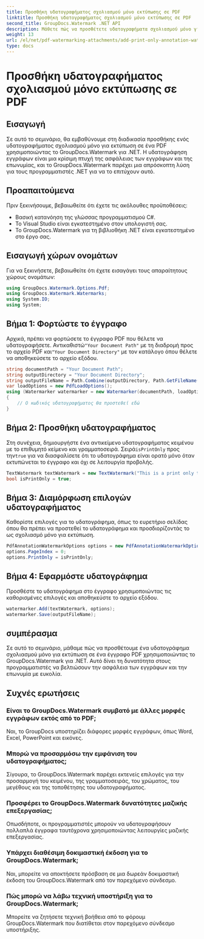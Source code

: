 ```yaml
---
title: Προσθήκη υδατογραφήματος σχολιασμού μόνο εκτύπωσης σε PDF
linktitle: Προσθήκη υδατογραφήματος σχολιασμού μόνο εκτύπωσης σε PDF
second_title: GroupDocs.Watermark .NET API
description: Μάθετε πώς να προσθέτετε υδατογραφήματα σχολιασμού μόνο για εκτύπωση σε αρχεία PDF χρησιμοποιώντας το GroupDocs.Watermark για .NET. Βελτιώστε την ασφάλεια των εγγράφων και την επωνυμία χωρίς κόπο.
weight: 13
url: /el/net/pdf-watermarking-attachments/add-print-only-annotation-watermark-pdf/
type: docs
---
```

# Προσθήκη υδατογραφήματος σχολιασμού μόνο εκτύπωσης σε PDF

## Εισαγωγή
Σε αυτό το σεμινάριο, θα εμβαθύνουμε στη διαδικασία προσθήκης ενός υδατογραφήματος σχολιασμού μόνο για εκτύπωση σε ένα PDF χρησιμοποιώντας το GroupDocs.Watermark για .NET. Η υδατογράφηση εγγράφων είναι μια κρίσιμη πτυχή της ασφάλειας των εγγράφων και της επωνυμίας, και το GroupDocs.Watermark παρέχει μια απρόσκοπτη λύση για τους προγραμματιστές .NET για να το επιτύχουν αυτό.
## Προαπαιτούμενα
Πριν ξεκινήσουμε, βεβαιωθείτε ότι έχετε τις ακόλουθες προϋποθέσεις:
- Βασική κατανόηση της γλώσσας προγραμματισμού C#.
- Το Visual Studio είναι εγκατεστημένο στον υπολογιστή σας.
- Το GroupDocs.Watermark για τη βιβλιοθήκη .NET είναι εγκατεστημένο στο έργο σας.

## Εισαγωγή χώρων ονομάτων
Για να ξεκινήσετε, βεβαιωθείτε ότι έχετε εισαγάγει τους απαραίτητους χώρους ονομάτων:
```csharp
using GroupDocs.Watermark.Options.Pdf;
using GroupDocs.Watermark.Watermarks;
using System.IO;
using System;
```
## Βήμα 1: Φορτώστε το έγγραφο
 Αρχικά, πρέπει να φορτώσετε το έγγραφο PDF που θέλετε να υδατογραφήσετε. Αντικαθιστώ`"Your Document Path"` με τη διαδρομή προς το αρχείο PDF και`"Your Document Directory"` με τον κατάλογο όπου θέλετε να αποθηκεύσετε το αρχείο εξόδου.
```csharp
string documentPath = "Your Document Path";
string outputDirectory = "Your Document Directory";
string outputFileName = Path.Combine(outputDirectory, Path.GetFileName(documentPath));
var loadOptions = new PdfLoadOptions();
using (Watermarker watermarker = new Watermarker(documentPath, loadOptions))
{
    // Ο κωδικός υδατογραφήματος θα προστεθεί εδώ
}
```
## Βήμα 2: Προσθήκη υδατογραφήματος
Στη συνέχεια, δημιουργήστε ένα αντικείμενο υδατογραφήματος κειμένου με το επιθυμητό κείμενο και γραμματοσειρά. Σειρά`isPrintOnly` προς την`true` για να διασφαλίσετε ότι το υδατογράφημα είναι ορατό μόνο όταν εκτυπώνεται το έγγραφο και όχι σε λειτουργία προβολής.
```csharp
TextWatermark textWatermark = new TextWatermark("This is a print only test watermark. It won't appear in view mode.", new Font("Arial", 8));
bool isPrintOnly = true;
```
## Βήμα 3: Διαμόρφωση επιλογών υδατογραφήματος
Καθορίστε επιλογές για το υδατογράφημα, όπως το ευρετήριο σελίδας όπου θα πρέπει να προστεθεί το υδατογράφημα και προσδιορίζοντάς το ως σχολιασμό μόνο για εκτύπωση.
```csharp
PdfAnnotationWatermarkOptions options = new PdfAnnotationWatermarkOptions();
options.PageIndex = 0;
options.PrintOnly = isPrintOnly;
```
## Βήμα 4: Εφαρμόστε υδατογράφημα
Προσθέστε το υδατογράφημα στο έγγραφο χρησιμοποιώντας τις καθορισμένες επιλογές και αποθηκεύστε το αρχείο εξόδου.
```csharp
watermarker.Add(textWatermark, options);
watermarker.Save(outputFileName);
```

## συμπέρασμα
Σε αυτό το σεμινάριο, μάθαμε πώς να προσθέτουμε ένα υδατογράφημα σχολιασμού μόνο για εκτύπωση σε ένα έγγραφο PDF χρησιμοποιώντας το GroupDocs.Watermark για .NET. Αυτό δίνει τη δυνατότητα στους προγραμματιστές να βελτιώσουν την ασφάλεια των εγγράφων και την επωνυμία με ευκολία.
## Συχνές ερωτήσεις
### Είναι το GroupDocs.Watermark συμβατό με άλλες μορφές εγγράφων εκτός από το PDF;
Ναι, το GroupDocs υποστηρίζει διάφορες μορφές εγγράφων, όπως Word, Excel, PowerPoint και εικόνες.
### Μπορώ να προσαρμόσω την εμφάνιση του υδατογραφήματος;
Σίγουρα, το GroupDocs.Watermark παρέχει εκτενείς επιλογές για την προσαρμογή του κειμένου, της γραμματοσειράς, του χρώματος, του μεγέθους και της τοποθέτησης του υδατογραφήματος.
### Προσφέρει το GroupDocs.Watermark δυνατότητες μαζικής επεξεργασίας;
Οπωσδήποτε, οι προγραμματιστές μπορούν να υδατογραφήσουν πολλαπλά έγγραφα ταυτόχρονα χρησιμοποιώντας λειτουργίες μαζικής επεξεργασίας.
### Υπάρχει διαθέσιμη δοκιμαστική έκδοση για το GroupDocs.Watermark;
Ναι, μπορείτε να αποκτήσετε πρόσβαση σε μια δωρεάν δοκιμαστική έκδοση του GroupDocs.Watermark από τον παρεχόμενο σύνδεσμο.
### Πώς μπορώ να λάβω τεχνική υποστήριξη για το GroupDocs.Watermark;
Μπορείτε να ζητήσετε τεχνική βοήθεια από το φόρουμ GroupDocs.Watermark που διατίθεται στον παρεχόμενο σύνδεσμο υποστήριξης.
